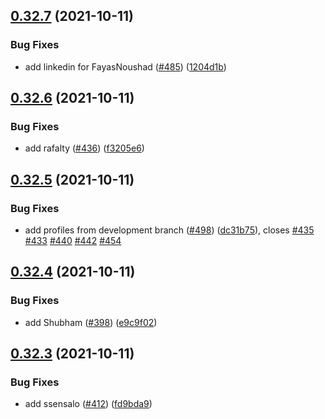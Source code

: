 ## [0.32.7](https://github.com/EddieHubCommunity/LinkFree/compare/v0.32.6...v0.32.7) (2021-10-11)


### Bug Fixes

* add linkedin for FayasNoushad ([#485](https://github.com/EddieHubCommunity/LinkFree/issues/485)) ([1204d1b](https://github.com/EddieHubCommunity/LinkFree/commit/1204d1b362bdb4500936a9802661c891a0cfc35f))



## [0.32.6](https://github.com/EddieHubCommunity/LinkFree/compare/v0.32.5...v0.32.6) (2021-10-11)


### Bug Fixes

* add rafalty ([#436](https://github.com/EddieHubCommunity/LinkFree/issues/436)) ([f3205e6](https://github.com/EddieHubCommunity/LinkFree/commit/f3205e6adfe141443452d6de7da611da4ee30043))



## [0.32.5](https://github.com/EddieHubCommunity/LinkFree/compare/v0.32.4...v0.32.5) (2021-10-11)


### Bug Fixes

* add profiles from development branch ([#498](https://github.com/EddieHubCommunity/LinkFree/issues/498)) ([dc31b75](https://github.com/EddieHubCommunity/LinkFree/commit/dc31b75d4b41195030a86fa8eaf6f225e2a8a806)), closes [#435](https://github.com/EddieHubCommunity/LinkFree/issues/435) [#433](https://github.com/EddieHubCommunity/LinkFree/issues/433) [#440](https://github.com/EddieHubCommunity/LinkFree/issues/440) [#442](https://github.com/EddieHubCommunity/LinkFree/issues/442) [#454](https://github.com/EddieHubCommunity/LinkFree/issues/454)



## [0.32.4](https://github.com/EddieHubCommunity/LinkFree/compare/v0.32.3...v0.32.4) (2021-10-11)


### Bug Fixes

* add Shubham ([#398](https://github.com/EddieHubCommunity/LinkFree/issues/398)) ([e9c9f02](https://github.com/EddieHubCommunity/LinkFree/commit/e9c9f0284b51b737d43556a2183ab7864fed6005))



## [0.32.3](https://github.com/EddieHubCommunity/LinkFree/compare/v0.32.2...v0.32.3) (2021-10-11)


### Bug Fixes

* add ssensalo ([#412](https://github.com/EddieHubCommunity/LinkFree/issues/412)) ([fd9bda9](https://github.com/EddieHubCommunity/LinkFree/commit/fd9bda963944ff4f60ce3f75974fb06f002806af))




